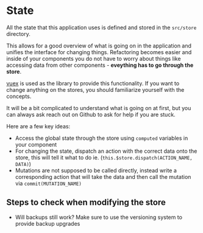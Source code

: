 # State

All the state that this application uses is defined and stored in the `src/store` directory.

This allows for a good overview of what is going on in the application and unifies the interface for changing things.
Refactoring becomes easier and inside of your components you do not have to worry about things like accessing data from other components - **eveything has to go through the store**.

[vuex](https://vuex.vuejs.org/) is used as the library to provide this functionality. If you want to change anything on the stores, you should familiarize yourself with the concepts.

It will be a bit complicated to understand what is going on at first, but you can always ask reach out on Github to ask for help if you are stuck.

Here are a few key ideas:

- Access the global state through the store using `computed` variables in your component
- For changing the state, dispatch an action with the correct data onto the store, this will tell it what to do ie. (`this.$store.dispatch(ACTION_NAME, DATA)`)
- Mutations are not supposed to be called directly, instead write a corresponding action that will take the data and then call the mutation via `commit(MUTATION_NAME)`
## Steps to check when modifying the store
- Will backups still work?  Make sure to use the versioning system to provide backup upgrades